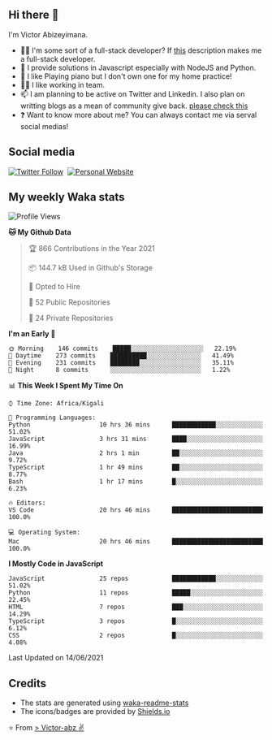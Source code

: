 ## Hi there 👋
I'm Victor Abizeyimana.  
- 👨‍💻 I'm some sort of a full-stack developer? If [this](https://www.w3schools.com/whatis/whatis_fullstack.asp) description makes me a full-stack developer.
- 🌱 I provide solutions in Javascript especially with NodeJS and Python. 
- 🎹 I like Playing piano but I don't own one for my home practice!
- 👯‍♀️ I like working in team.
- 📫 I am planning to be active on Twitter and Linkedin. I also plan on writting blogs as a mean of community give back. [please check this](https://victor-abz.com/)
- ❓ Want to know more about me? You can always contact me via serval social medias!

## Social media
[![Twitter Follow](https://img.shields.io/twitter/follow/vicky_abz?color=%231DA1F2&label=Twitter&style=for-the-badge&logo=twitter&logoColor=ffffff)](https://twitter.com/vicky_abz)
‎‎ [![Personal Website](https://img.shields.io/static/v1?label=visit&message=victor-abz.com&color=%235F021F&style=for-the-badge)](https://victor-abz.com/)

## My weekly Waka stats
<!--START_SECTION:waka-->
![Profile Views](http://img.shields.io/badge/Profile%20Views-0-blue)

**🐱 My Github Data** 

> 🏆 866 Contributions in the Year 2021
 > 
> 📦 144.7 kB Used in Github's Storage 
 > 
> 💼 Opted to Hire
 > 
> 📜 52 Public Repositories 
 > 
> 🔑 24 Private Repositories  
 > 
**I'm an Early 🐤** 

```text
🌞 Morning    146 commits    █████░░░░░░░░░░░░░░░░░░░░   22.19% 
🌆 Daytime    273 commits    ██████████░░░░░░░░░░░░░░░   41.49% 
🌃 Evening    231 commits    ████████░░░░░░░░░░░░░░░░░   35.11% 
🌙 Night      8 commits      ░░░░░░░░░░░░░░░░░░░░░░░░░   1.22%

```


📊 **This Week I Spent My Time On** 

```text
⌚︎ Time Zone: Africa/Kigali

💬 Programming Languages: 
Python                   10 hrs 36 mins      ████████████░░░░░░░░░░░░░   51.02% 
JavaScript               3 hrs 31 mins       ████░░░░░░░░░░░░░░░░░░░░░   16.99% 
Java                     2 hrs 1 min         ██░░░░░░░░░░░░░░░░░░░░░░░   9.72% 
TypeScript               1 hr 49 mins        ██░░░░░░░░░░░░░░░░░░░░░░░   8.77% 
Bash                     1 hr 17 mins        █░░░░░░░░░░░░░░░░░░░░░░░░   6.23%

🔥 Editors: 
VS Code                  20 hrs 46 mins      █████████████████████████   100.0%

💻 Operating System: 
Mac                      20 hrs 46 mins      █████████████████████████   100.0%

```

**I Mostly Code in JavaScript** 

```text
JavaScript               25 repos            ████████████░░░░░░░░░░░░░   51.02% 
Python                   11 repos            █████░░░░░░░░░░░░░░░░░░░░   22.45% 
HTML                     7 repos             ███░░░░░░░░░░░░░░░░░░░░░░   14.29% 
TypeScript               3 repos             █░░░░░░░░░░░░░░░░░░░░░░░░   6.12% 
CSS                      2 repos             █░░░░░░░░░░░░░░░░░░░░░░░░   4.08%

```



 Last Updated on 14/06/2021
<!--END_SECTION:waka-->

## Credits
- The stats are generated using [waka-readme-stats](https://github.com/anmol098/waka-readme-stats)
- The icons/badges are provided by [Shields.io](https://shields.io/)

⭐️ From [> Victor-abz ✌](https://victor-abz.com/)
